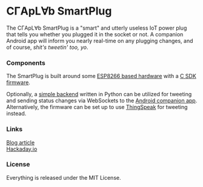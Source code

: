 # C&#x0413;ApL&#x2200;b SmartPlug

The C&#x0413;ApL&#x2200;b SmartPlug is a "smart" and utterly useless IoT power
plug that tells you whether you plugged it in the socket or not. A companion
Android app will inform you nearly real-time on any plugging changes, and of
course, *shit's tweetin' too, yo*.

### Components

The SmartPlug is built around some [ESP8266 based hardware](hardware/) with
a [C SDK firmware](firmware/).

Optionally, a [simple backend](backend/) written in Python can be utilized
for tweeting and sending status changes via WebSockets to the [Android companion
app](PlugBuddy/). Alternatively, the firmware can be set up to use
[ThingSpeak](https://thingspeak.com/) for tweeting instead.

### Links

[Blog article](http://sgreg.craplab.fi/blog/article/creating-an-utterly-useless-smart-power-plug)  
[Hackaday.io](https://hackaday.io/project/20736-the-utterly-useless-smartplug)

### License

Everything is released under the MIT License.


